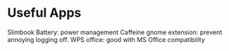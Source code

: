 # Useful Apps
Slimbook Battery: power management
Caffeine gnome extension: prevent annoying logging off.
WPS office: good with MS Office compatibility


